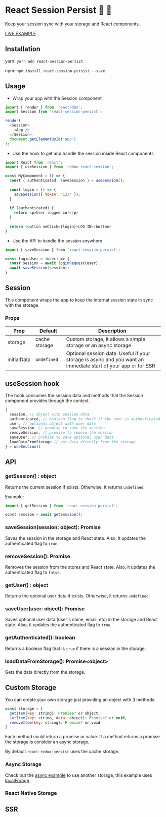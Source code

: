 # React Session Persist :key: :floppy_disk:

Keep your session sync with your storage and React components.

[LIVE EXAMPLE](https://bpmup.codesandbox.io)

## Installation
yarn: `yarn add react-session-persist`

npm: `npm install react-session-persist --save`


## Usage

- Wrap your app with the Session component
```javascript
import { render } from 'react-dom';
import Session from 'react-session-persist';

render(
  <Session>
    <App />
  </Session>,
  document.getElementById('app')
);
```
- Use the hook to get and handle the session inside React components
```javascript
import React from 'react';
import { useSession } from 'redux-react-session';

const MyComponent = () => {
  const { authenticated, saveSession } = useSession();
  
  const login = () => {
    saveSession({ token: '123' });
  }
  
  if (authenticated) {
    return <p>User logged in!</p>
  }
  
  return <button onClick={login}>LOG IN</button>
}
```
- Use the API to handle the session anywhere
```javascript
import { saveSession } from 'react-session-persist';

const loginUser = (user) => {
  const session = await loginRequest(user);
  await saveSession(session);
}
```

## Session
This component wraps the app to keep the internal session state in sync with the storage.

### Props
| Prop  | Default | Description |
| ------------- | -------------- | ------------- |
| storage | cache storage | Custom storage, it allows a simple storage or an async storage |
| initialData | `undefined` | Optional session data. Useful if your storage is async and you want an immediate start of your app or for SSR |


## useSession hook
The hook consumes the session data and methods that the Session component provides through the context.

```javascript
{
  session, // object with session data
  authenticated, // boolean flag to check if the user is authenticated
  user, // optional object with user data
  saveSession, // promise to save the session
  removeSession, // promise to remove the session
  saveUser, // promise to save optional user data
  loadDataFromStorage // get data directly from the storage
} = useSession()
```

## API
### getSession() : object
Returns the current session if exists. Otherwise, it returns `undefined`.

Example:
```javascript
import { getSession } from 'react-session-persist';

const session = await getSession();
```

### saveSession(session: object): Promise
Saves the session in the storage and React state. Also, it updates the authenticated flag to `true`.

### removeSession(): Promise
Removes the session from the stores and React state. Also, it updates the authenticated flag to `false`.

### getUser() : object
Returns the optional user data if exists. Otherwise, it returns `undefined`.

### saveUser(user: object): Promise
Saves optional user data (user's name, email, etc) in the storage and React state. Also, it updates the authenticated flag to `true`.

### getAuthenticated(): boolean
Returns a boolean flag that is `true` if there is a session in the storage.

### loadDataFromStorage(): Promise\<object\>
Gets the data directly from the storage.

## Custom Storage
You can create your own storage just providing an object with 3 methods:

```javascript
const storage = {
  getItem(key: string): Promise? or object,
  setItem(key: string, data: object): Promise? or void,
  removeItem(key: string): Promise? or void
}
```

Each method could return a promise or value. If a method returns a promise the storage is consider an async storage.

By default `react-redux-persist` uses the cache storage.

### Async Storage
Check out the [async example](https://github.com/bernabe9/react-session-persist/tree/master/examples/async-storage) to use another storage, this example uses [localForage](https://github.com/localForage/localForage).

### React Native Storage

## SSR
